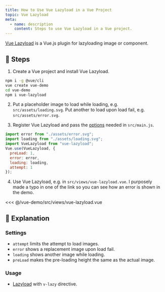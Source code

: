 ```yaml
---
title: How to Use Vue Lazyload in a Vue Project
topic: Vue Lazyload
meta:
  - name: description
    content: Steps to use Vue Lazyload in a Vue project.
---
```


[Vue Lazyload](https://github.com/hilongjw/vue-lazyload) is a Vue.js plugin for lazyloading image or component.

## :footprints: Steps

1. Create a Vue project and install Vue Lazyload.

```bash
npm i -g @vue/cli
vue create vue-demo
cd vue-demo
npm i vue-lazyload
```

2. Put a placeholder image to load while loading, e.g. `src/assets/loading.svg`. Put another to load upon load fail, e.g. `src/assets/error.svg`.

3. Register Vue Lazyload and pass the [options](https://github.com/hilongjw/vue-lazyload#constructor-options) needed in `src/main.js`.

```js
import error from "./assets/error.svg";
import loading from "./assets/loading.svg";
import VueLazyload from "vue-lazyload";
Vue.use(VueLazyload, {
  preLoad: 1,
  error: error,
  loading: loading,
  attempt: 1
});
```

4. Use Vue Lazyload, e.g. in `src/views/vue-lazyload.vue`. I purposely made a typo in one of the link so you can see how an error is shown in the demo.

<<< @/vue-demo/src/views/vue-lazyload.vue

## :book: Explanation

### Settings

- `attempt` limits the attempt to load images.
- `error` shows a replacement image upon load fail.
- `loading` shows another image while loading.
- `preLoad` makes the pre-loading height the same as the actual image.

### Usage

- [Lazyload](https://github.com/hilongjw/vue-lazyload#implementation) with `v-lazy` directive.
